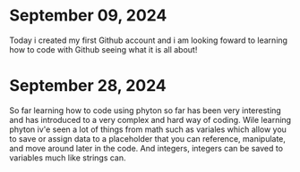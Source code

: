 # September  09, 2024
Today i created my first Github account and i am looking foward to learning how to code with Github seeing what it is all about! 

# September 28, 2024
So far learning how to code using phyton so far has been very interesting and has introduced to a very complex and hard way of coding. 
Wile learning phyton iv'e seen a lot of things from math such as variales which allow you to save or assign data to a placeholder  that you can reference, manipulate, and move around later in the code. And integers, integers can be saved to variables much like strings can.
